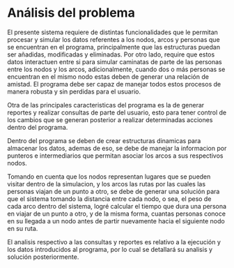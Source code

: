 # Análisis del problema

El presente sistema requiere de distintas funcionalidades que le permitan 
procesar y simular los datos referentes a los nodos, arcos y personas que 
se encuentran en el programa, principalmente que las estructuras puedan 
ser añadidas, modificadas y eliminadas. Por otro lado, require que 
estos datos interactuen entre si para simular caminatas de parte de las 
personas entre los nodos y los arcos, adicionalmente, cuando dos o más 
personas se encuentran en el mismo nodo estas deben de generar una 
relación de amistad. El programa debe ser capaz de manejar todos estos 
procesos de manera robusta y sin perdidas para el usuario.

Otra de las principales caracteristicas del programa es la de generar 
reportes y realizar consultas de parte del usuario, esto para tener 
control de los cambios que se generan posterior a realizar determinadas 
acciones dentro del programa.

Dentro del programa se deben de crear estructuras dinamicas para almacenar 
los datos, ademas de eso, se debe de manejar la informacion por punteros e 
intermediarios que permitan asociar los arcos a sus respectivos nodos.

Tomando en cuenta que los nodos representan lugares que se pueden visitar 
dentro de la simulacion, y los arcos las rutas por las cuales las personas 
viajan de un punto a otro, se debe de generar una solución para que 
el sistema tomando la distancia entre cada nodo, o sea, el peso de cada arco 
dentro del sistema, logré calcular el tiempo que dura una persona en viajar de 
un punto a otro, y de la misma forma, cuantas personas conoce en su llegada a 
un nodo antes de partir nuevamente hacia el siguiente nodo en su ruta.

El analisis respectivo a las consultas y reportes es relativo a la ejecución y 
los datos introducidos al programa, por lo cual se detallará su analisis y 
solución posteriormente.
